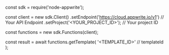 const sdk = require('node-appwrite');

const client = new sdk.Client()
    .setEndpoint('https://cloud.appwrite.io/v1') // Your API Endpoint
    .setProject('&lt;YOUR_PROJECT_ID&gt;'); // Your project ID

const functions = new sdk.Functions(client);

const result = await functions.getTemplate(
    '<TEMPLATE_ID>' // templateId
);

